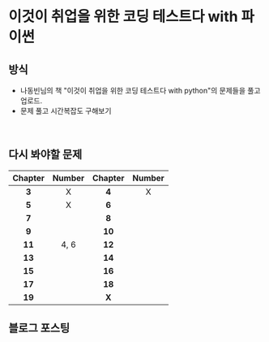 # 이것이 취업을 위한 코딩 테스트다 with 파이썬

## 방식
* 나동빈님의 책 "이것이 취업을 위한 코딩 테스트다 with python"의 문제들을 풀고 업로드.
* 문제 풀고 시간복잡도 구해보기

</br>

## 다시 봐야할 문제

| Chapter | Number | Chapter | Number |
| :------:|:------:| :------:| :-----:| 
| **3** |   X    | **4** | X |
| **5** |   X    | **6** |   |
| **7** |        | **8** |   |
| **9** |        | **10** |   |
| **11** |  4, 6  | **12** |   |
| **13** |        | **14** |   |
| **15** |        | **16** |   |
| **17** |        | **18** |   |
| **19** |        |  **X** |   |

## 블로그 포스팅

